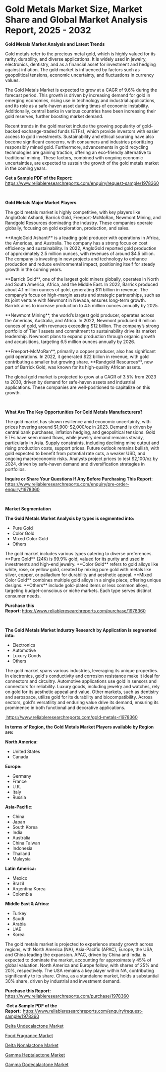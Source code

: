<p><h1>Gold Metals Market Size, Market Share and Global Market Analysis Report, 2025 - 2032</h1></p><p><strong>Gold Metals Market Analysis and Latest Trends</strong></p>
<p><p>Gold metals refer to the precious metal gold, which is highly valued for its rarity, durability, and diverse applications. It is widely used in jewelry, electronics, dentistry, and as a financial asset for investment and hedging against inflation. The gold market is influenced by factors such as geopolitical tensions, economic uncertainty, and fluctuations in currency values.</p><p>The Gold Metals Market is expected to grow at a CAGR of 9.6% during the forecast period. This growth is driven by increasing demand for gold in emerging economies, rising use in technology and industrial applications, and its role as a safe-haven asset during times of economic instability. Additionally, central banks in various countries have been increasing their gold reserves, further boosting market demand.</p><p>Recent trends in the gold market include the growing popularity of gold-backed exchange-traded funds (ETFs), which provide investors with easier access to gold investments. Sustainability and ethical sourcing have also become significant concerns, with consumers and industries prioritizing responsibly mined gold. Furthermore, advancements in gold recycling technologies are gaining traction, offering an eco-friendly alternative to traditional mining. These factors, combined with ongoing economic uncertainties, are expected to sustain the growth of the gold metals market in the coming years.</p></p>
<p><strong>Get a Sample PDF of the Report:&nbsp;</strong> <a href="https://www.reliableresearchreports.com/enquiry/request-sample/1978360?utm_campaign=37&utm_medium=2&utm_source=Github&utm_content=ia&utm_term=25012025&utm_id=gold-metals">https://www.reliableresearchreports.com/enquiry/request-sample/1978360</a></p>
<p>&nbsp;</p>
<p><strong>Gold Metals Major Market Players</strong></p>
<p><p>The gold metals market is highly competitive, with key players like AngloGold Ashanti, Barrick Gold, Freeport-McMoRan, Newmont Mining, and Randgold Resources dominating the industry. These companies operate globally, focusing on gold exploration, production, and sales.</p><p>**AngloGold Ashanti** is a leading gold producer with operations in Africa, the Americas, and Australia. The company has a strong focus on cost efficiency and sustainability. In 2022, AngloGold reported gold production of approximately 2.5 million ounces, with revenues of around $4.5 billion. The company is investing in new projects and technology to enhance production and reduce environmental impact, positioning itself for steady growth in the coming years.</p><p>**Barrick Gold**, one of the largest gold miners globally, operates in North and South America, Africa, and the Middle East. In 2022, Barrick produced about 4.1 million ounces of gold, generating $11 billion in revenue. The company’s focus on high-margin assets and strategic partnerships, such as its joint venture with Newmont in Nevada, ensures long-term growth. Barrick aims to increase production to 4.5 million ounces annually by 2025.</p><p>**Newmont Mining**, the world’s largest gold producer, operates across the Americas, Australia, and Africa. In 2022, Newmont produced 6 million ounces of gold, with revenues exceeding $12 billion. The company’s strong portfolio of Tier 1 assets and commitment to sustainability drive its market leadership. Newmont plans to expand production through organic growth and acquisitions, targeting 6.5 million ounces annually by 2026.</p><p>**Freeport-McMoRan**, primarily a copper producer, also has significant gold operations. In 2022, it generated $22 billion in revenue, with gold contributing a smaller but growing share. **Randgold Resources**, now part of Barrick Gold, was known for its high-quality African assets.</p><p>The global gold market is projected to grow at a CAGR of 3.5% from 2023 to 2030, driven by demand for safe-haven assets and industrial applications. These companies are well-positioned to capitalize on this growth.</p></p>
<p>&nbsp;</p>
<p><strong>What Are The Key Opportunities For Gold Metals Manufacturers?</strong></p>
<p><p>The gold market has shown resilience amid economic uncertainty, with prices hovering around $1,900-$2,000/oz in 2023. Demand is driven by central bank purchases, inflation hedging, and geopolitical tensions. Gold ETFs have seen mixed flows, while jewelry demand remains steady, particularly in Asia. Supply constraints, including declining mine output and rising production costs, support prices. Future outlook remains bullish, with gold expected to benefit from potential rate cuts, a weaker USD, and ongoing macroeconomic risks. Analysts project prices to test $2,100/oz by 2024, driven by safe-haven demand and diversification strategies in portfolios.</p></p>
<p><strong>Inquire or Share Your Questions If Any Before Purchasing This Report:</strong> <a href="https://www.reliableresearchreports.com/enquiry/pre-order-enquiry/1978360?utm_campaign=37&utm_medium=2&utm_source=Github&utm_content=ia&utm_term=25012025&utm_id=gold-metals">https://www.reliableresearchreports.com/enquiry/pre-order-enquiry/1978360</a></p>
<p>&nbsp;</p>
<p><strong>Market Segmentation</strong></p>
<p><strong>The Gold Metals Market Analysis by types is segmented into:</strong></p>
<p><ul><li>Pure Gold</li><li>Color Gold</li><li>Mixed Color Gold</li><li>Others</li></ul></p>
<p><p>The gold market includes various types catering to diverse preferences. **Pure Gold** (24K) is 99.9% gold, valued for its purity and used in investments and high-end jewelry. **Color Gold** refers to gold alloys like white, rose, or yellow gold, created by mixing pure gold with metals like silver, copper, or palladium for durability and aesthetic appeal. **Mixed Color Gold** combines multiple gold alloys in a single piece, offering unique designs. **Others** include gold-plated items or less common alloys, targeting budget-conscious or niche markets. Each type serves distinct consumer needs.</p></p>
<p><strong>Purchase this Report:&nbsp;</strong><a href="https://www.reliableresearchreports.com/purchase/1978360?utm_campaign=37&utm_medium=2&utm_source=Github&utm_content=ia&utm_term=25012025&utm_id=gold-metals">https://www.reliableresearchreports.com/purchase/1978360</a></p>
<p>&nbsp;</p>
<p><strong>The Gold Metals Market Industry Research by Application is segmented into:</strong></p>
<p><ul><li>Electronics</li><li>Automotive</li><li>Luxury Goods</li><li>Others</li></ul></p>
<p><p>The gold market spans various industries, leveraging its unique properties. In electronics, gold's conductivity and corrosion resistance make it ideal for connectors and circuitry. Automotive applications use gold in sensors and connectors for reliability. Luxury goods, including jewelry and watches, rely on gold for its aesthetic appeal and value. Other markets, such as dentistry and aerospace, utilize gold for its durability and biocompatibility. Across sectors, gold's versatility and enduring value drive its demand, ensuring its prominence in both functional and decorative applications.</p></p>
<p><a href="https://www.reliableresearchreports.com/gold-metals-r1978360?utm_campaign=37&utm_medium=2&utm_source=Github&utm_content=ia&utm_term=25012025&utm_id=gold-metals">&nbsp;https://www.reliableresearchreports.com/gold-metals-r1978360</a></p>
<p><strong>In terms of Region, the Gold Metals Market Players available by Region are:</strong></p>
<p>
    <p> <strong> North America: </strong>
        <ul>
            <li>United States</li>
            <li>Canada</li>
        </ul>
        </p> 
    <p> <strong> Europe: </strong>
        <ul>
            <li>Germany</li>
            <li>France</li>
            <li>U.K.</li>
            <li>Italy</li>
            <li>Russia</li>
        </ul>
        </p> 
    <p> <strong> Asia-Pacific: </strong>
        <ul>
            <li>China</li>
            <li>Japan</li>
            <li>South Korea</li>
            <li>India</li>
            <li>Australia</li>
            <li>China Taiwan</li>
            <li>Indonesia</li>
            <li>Thailand</li>
            <li>Malaysia</li>
        </ul>
        </p> 
    <p> <strong> Latin America: </strong>
        <ul>
            <li>Mexico</li>
            <li>Brazil</li>
            <li>Argentina Korea</li>
            <li>Colombia</li>
        </ul>
        </p> 
    <p> <strong> Middle East & Africa: </strong>
        <ul>
            <li>Turkey</li>
            <li>Saudi</li>
            <li>Arabia</li>
            <li>UAE</li>
            <li>Korea</li>
        </ul>
    </p>
    </p>
<p><p>The gold metals market is projected to experience steady growth across regions, with North America (NA), Asia-Pacific (APAC), Europe, the USA, and China leading the expansion. APAC, driven by China and India, is expected to dominate the market, accounting for approximately 45% of global valuation. North America and Europe follow, with shares of 25% and 20%, respectively. The USA remains a key player within NA, contributing significantly to its share. China, as a standalone market, holds a substantial 30% share, driven by industrial and investment demand.</p></p>
<p><strong>Purchase this Report: </strong><a href="https://www.reliableresearchreports.com/purchase/1978360?utm_campaign=37&utm_medium=2&utm_source=Github&utm_content=ia&utm_term=25012025&utm_id=gold-metals">https://www.reliableresearchreports.com/purchase/1978360</a></p>
<p>&nbsp;<strong>Get a Sample PDF of the Report:&nbsp;&nbsp;</strong><a href="https://www.reliableresearchreports.com/enquiry/request-sample/1978360?utm_campaign=37&utm_medium=2&utm_source=Github&utm_content=ia&utm_term=25012025&utm_id=gold-metals">https://www.reliableresearchreports.com/enquiry/request-sample/1978360</a></p>
<p><strong></strong></p>
<p><p><a href="https://github.com/dierdrecrichton210/Market-Research-Report-List-1/blob/main/delta-undecalactone-market.md?utm_campaign=37&utm_medium=2&utm_source=Github&utm_content=ia&utm_term=25012025&utm_id=gold-metals">Delta Undecalactone Market</a></p><p><a href="https://github.com/SanjidaKhan901/Market-Research-Report-List-1/blob/main/food-fragrance-market.md?utm_campaign=37&utm_medium=2&utm_source=Github&utm_content=ia&utm_term=25012025&utm_id=gold-metals">Food Fragrance Market</a></p><p><a href="https://github.com/AngelaWalsh696/Market-Research-Report-List-1/blob/main/delta-nonalactone-market.md?utm_campaign=37&utm_medium=2&utm_source=Github&utm_content=ia&utm_term=25012025&utm_id=gold-metals">Delta Nonalactone Market</a></p><p><a href="https://github.com/reitalippman962/Market-Research-Report-List-1/blob/main/gamma-heptalactone-market.md?utm_campaign=37&utm_medium=2&utm_source=Github&utm_content=ia&utm_term=25012025&utm_id=gold-metals">Gamma Heptalactone Market</a></p><p><a href="https://github.com/cheryjhonson/Market-Research-Report-List-1/blob/main/gamma-dodecalactone-market.md?utm_campaign=37&utm_medium=2&utm_source=Github&utm_content=ia&utm_term=25012025&utm_id=gold-metals">Gamma Dodecalactone Market</a></p></p>